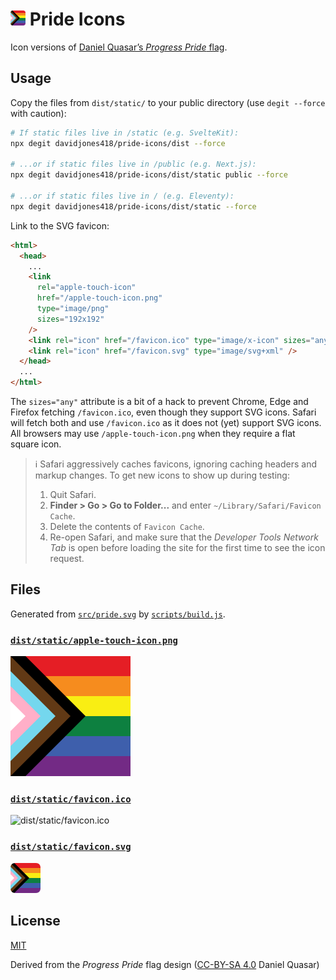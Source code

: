# <img src="src/pride.svg" alt="Pride Icon" width="24" height="24" /> Pride Icons

Icon versions of [Daniel Quasar’s _Progress Pride_ flag](https://progress.gay).

## Usage

Copy the files from `dist/static/` to your public directory (use `degit --force` with caution):

```sh
# If static files live in /static (e.g. SvelteKit):
npx degit davidjones418/pride-icons/dist --force

# ...or if static files live in /public (e.g. Next.js):
npx degit davidjones418/pride-icons/dist/static public --force

# ...or if static files live in / (e.g. Eleventy):
npx degit davidjones418/pride-icons/dist/static --force
```

Link to the SVG favicon:

```html
<html>
  <head>
    ...
    <link
      rel="apple-touch-icon"
      href="/apple-touch-icon.png"
      type="image/png"
      sizes="192x192"
    />
    <link rel="icon" href="/favicon.ico" type="image/x-icon" sizes="any" />
    <link rel="icon" href="/favicon.svg" type="image/svg+xml" />
  </head>
  ...
</html>
```

The `sizes="any"` attribute is a bit of a hack to prevent Chrome, Edge and Firefox fetching `/favicon.ico`, even though they support SVG icons. Safari will fetch both and use `/favicon.ico` as it does not (yet) support SVG icons. All browsers may use `/apple-touch-icon.png` when they require a flat square icon.

> ℹ️ Safari aggressively caches favicons, ignoring caching headers and markup changes. To get new icons to show up during testing:
>
> 1. Quit Safari.
> 2. **Finder > Go > Go to Folder...** and enter `~/Library/Safari/Favicon Cache`.
> 3. Delete the contents of `Favicon Cache`.
> 4. Re-open Safari, and make sure that the _Developer Tools Network Tab_ is open before loading the site for the first time to see the icon request.

## Files

Generated from [`src/pride.svg`](src/pride.svg) by [`scripts/build.js`](scripts/build.js).

### [`dist/static/apple-touch-icon.png`](dist/static/apple-touch-icon.png)

![dist/static/apple-touch-icon.png](dist/static/apple-touch-icon.png)

### [`dist/static/favicon.ico`](dist/static/favicon.ico)

![dist/static/favicon.ico](dist/static/favicon.ico)

### [`dist/static/favicon.svg`](dist/static/favicon.svg)

![dist/static/favicon.svg](dist/static/favicon.svg)

## License

[MIT](LICENSE)

Derived from the _Progress Pride_ flag design ([CC-BY-SA 4.0](https://creativecommons.org/licenses/by-nc-sa/4.0/) Daniel Quasar)
